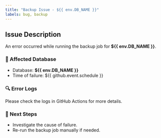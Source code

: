 ```yaml
---
title: "Backup Issue - ${{ env.DB_NAME }}"
labels: bug, backup
---
```

## Issue Description
An error occurred while running the backup job for **${{ env.DB_NAME }}**.

### 📌 Affected Database
- Database: **${{ env.DB_NAME }}**
- Time of failure: ${{ github.event.schedule }}

### 🔍 Error Logs
Please check the logs in GitHub Actions for more details.

### 📢 Next Steps
- Investigate the cause of failure.
- Re-run the backup job manually if needed.
